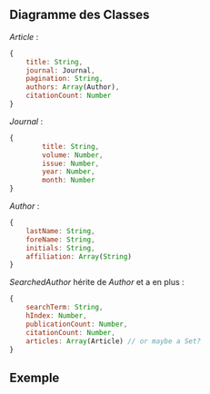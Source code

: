 ## Diagramme des Classes

*Article* : 
```js
{
    title: String,
    journal: Journal,
    pagination: String,
    authors: Array(Author),
    citationCount: Number
}
```
*Journal* :
```js
{
        title: String,
        volume: Number,
        issue: Number,
        year: Number,
        month: Number
}
```
*Author* :
```js
{
    lastName: String,
    foreName: String,
    initials: String,
    affiliation: Array(String)
}
```
*SearchedAuthor* hérite de *Author* et a en plus :
```js
{
    searchTerm: String,
    hIndex: Number,
    publicationCount: Number,
    citationCount: Number,
    articles: Array(Article) // or maybe a Set?
}
```

## Exemple

